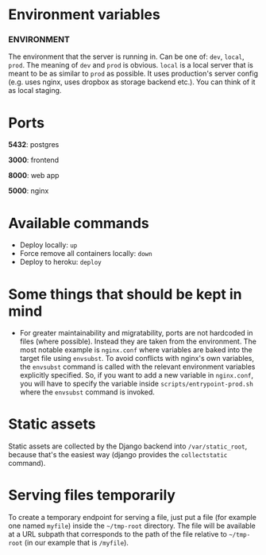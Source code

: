
# Environment variables

### ENVIRONMENT

The environment that the server is running in. Can be one of: `dev`, `local`,
`prod`. The meaning of `dev` and `prod` is obvious. `local` is a local server
that is meant to be as similar to `prod` as possible. It uses production's
server config (e.g. uses nginx, uses dropbox as storage backend etc.). You can
think of it as local staging.

# Ports

**5432**: postgres

**3000**: frontend

**8000**: web app

**5000**: nginx

# Available commands

- Deploy locally: `up`
- Force remove all containers locally: `down`
- Deploy to heroku: `deploy`

# Some things that should be kept in mind

- For greater maintainability and migratability, ports are not hardcoded in
    files (where possible). Instead they are taken from the environment. The
    most notable example is `nginx.conf` where variables are baked into the
    target file using `envsubst`. To avoid conflicts with nginx's own variables,
    the `envsubst` command is called with the relevant environment variables
    explicitly specified. So, if you want to add a new variable in `nginx.conf`,
    you will have to specify the variable inside `scripts/entrypoint-prod.sh` where
    the `envsubst` command is invoked.

# Static assets

Static assets are collected by the Django backend into `/var/static_root`,
because that's the easiest way (django provides the `collectstatic` command).

# Serving files temporarily

To create a temporary endpoint for serving a file, just put a file (for example
one named `myfile`) inside the `~/tmp-root` directory. The file will be
available at a URL subpath that corresponds to the path of the file relative to
`~/tmp-root` (in our example that is `/myfile`).
